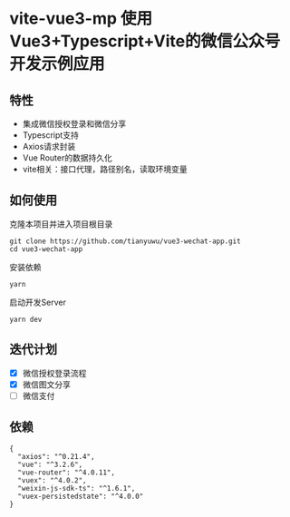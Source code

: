 # vite-vue3-mp 使用Vue3+Typescript+Vite的微信公众号开发示例应用

## 特性
- 集成微信授权登录和微信分享
- Typescript支持
- Axios请求封装
- Vue Router的数据持久化
- vite相关：接口代理，路径别名，读取环境变量

## 如何使用
克隆本项目并进入项目根目录
```
git clone https://github.com/tianyuwu/vue3-wechat-app.git
cd vue3-wechat-app
```
安装依赖
```
yarn
```
启动开发Server
```
yarn dev
```
## 迭代计划

- [x] 微信授权登录流程 
- [x] 微信图文分享
- [ ] 微信支付

## 依赖
```
{
  "axios": "^0.21.4",
  "vue": "^3.2.6",
  "vue-router": "^4.0.11",
  "vuex": "^4.0.2",
  "weixin-js-sdk-ts": "^1.6.1",
  "vuex-persistedstate": "^4.0.0"
}
```